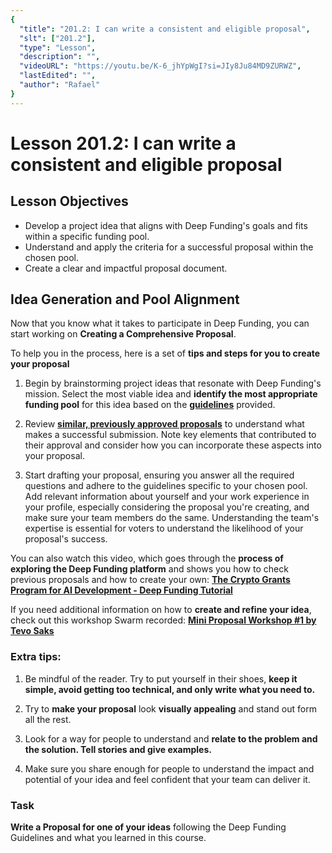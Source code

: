 ```yaml
---
{
  "title": "201.2: I can write a consistent and eligible proposal",
  "slt": ["201.2"],
  "type": "Lesson",
  "description": "",
  "videoURL": "https://youtu.be/K-6_jhYpWgI?si=JIy8Ju84MD9ZURWZ",
  "lastEdited": "",
  "author": "Rafael"
}
---
```


# Lesson 201.2: I can write a consistent and eligible proposal

## Lesson Objectives

- Develop a project idea that aligns with Deep Funding's goals and fits within a specific funding pool.
- Understand and apply the criteria for a successful proposal within the chosen pool.
- Create a clear and impactful proposal document.

## Idea Generation and Pool Alignment

Now that you know what it takes to participate in Deep Funding, you can start working on **Creating a Comprehensive Proposal**.

To help you in the process, here is a set of **tips and steps for you to create your proposal**

1. Begin by brainstorming project ideas that resonate with Deep Funding's mission. Select the most viable idea and **identify the most appropriate funding pool** for this idea based on the **[guidelines](https://deepfunding.ai/rules/#Round4BetaTestround8211PoolDetails)** provided.

2. Review **[similar, previously approved proposals](https://deepfunding.ai/projects-and-proposals/)** to understand what makes a successful submission. Note key elements that contributed to their approval and consider how you can incorporate these aspects into your proposal.

3. Start drafting your proposal, ensuring you answer all the required questions and adhere to the guidelines specific to your chosen pool. Add relevant information about yourself and your work experience in your profile, especially considering the proposal you're creating, and make sure your team members do the same. Understanding the team's expertise is essential for voters to understand the likelihood of your proposal's success.

You can also watch this video, which goes through the **process of exploring the Deep Funding platform** and shows you how to check previous proposals and how to create your own: **[The Crypto Grants Program for AI Development - Deep Funding Tutorial](https://youtu.be/K-6_jhYpWgI?si=JIy8Ju84MD9ZURWZ)**

If you need additional information on how to **create and refine your idea**, check out this workshop Swarm recorded: **[Mini Proposal Workshop #1 by Tevo Saks](https://www.youtube.com/watch?v=gPifzITmqsk)**

### Extra tips:

1. Be mindful of the reader. Try to put yourself in their shoes, **keep it simple, avoid getting too technical, and only write what you need to.**

2. Try to **make your proposal** look **visually appealing** and stand out form all the rest.

3. Look for a way for people to understand and **relate to the problem and the solution. Tell stories and give examples.**

4. Make sure you share enough for people to understand the impact and potential of your idea and feel confident that your team can deliver it.

### Task

**Write a Proposal for one of your ideas** following the Deep Funding Guidelines and what you learned in this course.

